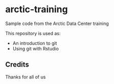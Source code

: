 # arctic-training
Sample code from the Arctic Data Center training

This repository is used as:

* An introduction to git
* Using git with Rstudio

## Credits 

Thanks for all of us
